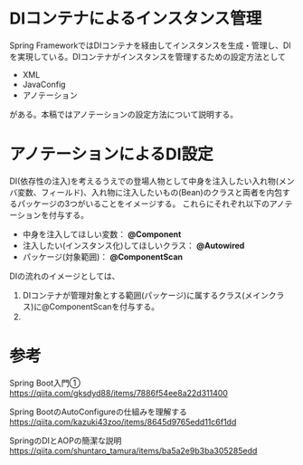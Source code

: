 # DIコンテナによるインスタンス管理

Spring FrameworkではDIコンテナを経由してインスタンスを生成・管理し、DIを実現している。DIコンテナがインスタンスを管理するための設定方法として

- XML
- JavaConfig
- アノテーション

がある。本稿ではアノテーションの設定方法について説明する。



# アノテーションによるDI設定
DI(依存性の注入)を考えるうえでの登場人物として中身を注入したい入れ物(メンバ変数、フィールド)、入れ物に注入したいもの(Bean)のクラスと両者を内包するパッケージの3つがいることをイメージする。
これらにそれぞれ以下のアノテーションを付与する。

- 中身を注入してほしい変数： **@Component**
- 注入したい(インスタンス化)してほしいクラス： **@Autowired**
- パッケージ(対象範囲)： **@ComponentScan**

DIの流れのイメージとしては、
1. DIコンテナが管理対象とする範囲(パッケージ)に属するクラス(メインクラス)に@ComponentScanを付与する。
1. 



# 参考
Spring Boot入門①  
https://qiita.com/gksdyd88/items/7886f54ee8a22d311400

Spring BootのAutoConfigureの仕組みを理解する  
https://qiita.com/kazuki43zoo/items/8645d9765edd11c6f1dd

SpringのDIとAOPの簡潔な説明  
https://qiita.com/shuntaro_tamura/items/ba5a2e9b3ba305285edd
